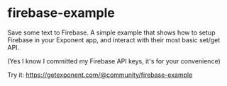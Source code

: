 # firebase-example

Save some text to Firebase. A simple example that shows how to setup
Firebase in your Exponent app, and interact with their most basic
set/get API.

(Yes I know I committed my Firebase API keys, it's for your
convenience)

Try it: https://getexponent.com/@community/firebase-example
